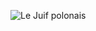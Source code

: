 ![Le Juif polonais](https://upload.wikimedia.org/wikipedia/commons/thumb/b/b4/Robert_Jacob_Hamerton_-_Poster_for_F._C._Burnand_and_Arthur_Sullivan%27s_The_Contrabandista.jpg/450px-Robert_Jacob_Hamerton_-_Poster_for_F._C._Burnand_and_Arthur_Sullivan%27s_The_Contrabandista.jpg)